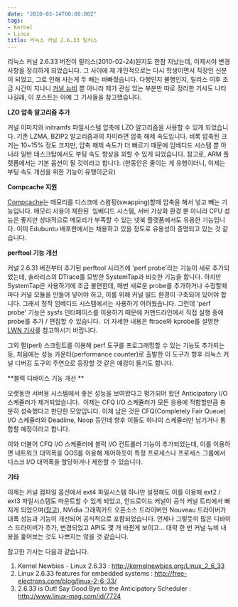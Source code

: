 ```yaml
---
date: "2010-03-14T00:00:00Z"
tags:
- Kernel
- Linux
title: 리눅스 커널 2.6.33 릴리스
---
```


리눅스 커널 2.6.33 버전이 릴리스(2010-02-24)된지도 한참 지났는데, 이제서야 변경사항을 정리하게 되었습니다. 그 사이에 제 개인적으로는 다시 학생이면서 직장인 신분이 되었고, 그로 인해 사는게 두 배는 바빠졌습니다. 다행인지 불행인지, 릴리스 이후 조금 시간이 지나니 [커널 뉴비](http://kernelnewbies.org/Linux_2_6_33) 뿐 아니라 제가 관심 있는 부분만 따로 정리한 기사도 나타나길래, 이 포스트는 아예 그 기사들을 참고했습니다.

**LZO 압축 알고리즘 추가**

커널 이미지와 initramfs 파일시스템 압축에 LZO 알고리즘을 사용할 수 있게 되었습니다. 기존 LZMA, BZIP2 알고리즘과의 차이라면 압축 해제 속도입니다. 비록 압축된 크기는 10~15% 정도 크지만, 압축 해제 속도가 더 빠르기 때문에 임베디드 시스템 뿐 아니라 일반 데스크탑에서도 부팅 속도 향상을 꾀할 수 있게 되었습니다. 참고로, ARM 플랫폼에서는 기본 옵션이 될 것이라고 합니다. (한동안은 줄이는 게 유행이더니, 이제는 부팅 속도 개선을 위한 기능이 유행이군요)

**Compcache 지원**

[Compcache](http://code.google.com/p/compcache/)는 메모리를 디스크에 스왑핑(swapping)할때 압축을 해서 넣고 빼는 기능입니다. 메모리 사용이 제한된  임베디드 시스템, 서버 가상화 환경 뿐 아니라 CPU 성능은 좋지만 상대적으로 메모리가 부족할 수 있는 넷북 플랫폼에서도 유용한 기능입니다. 이미 Edubuntu 배포판에서는 채용하고 있을 정도로 유용성이 증명되고 있는 것 같습니다.

**perftool 기능 개선**

커널 2.6.31 버전부터 추가된 perftool 시리즈에 'perf probe'라는 기능이 새로 추가되었는데, 솔라리스의 DTrace를 모방한 SystemTap과 비슷한 기능을 합니다. 하지만 SystemTap은 사용하기에 조금 불편한데, 매번 새로운 probe를 추가하거나 수정할때마다 커널 모듈을 만들어 넣어야 하고, 이를 위해 커널 빌드 환경이 구축되어 있어야 합니다. 그래서 정작 임베디드 시스템에서는 사용하기 어려웠습니다. 그런데 'perf probe' 기능은 sysfs 인터페이스를 이용하기 때문에 커맨드라인에서 직접 실행 중에 probe를 추가 / 편집할 수 있습니다.  더 자세한 내용은 ftrace와 kprobe를 설명한 [LWN 기사](http://lwn.net/Articles/343766/)를 참고하시기 바랍니다.

그외 펄(perl) 스크립트를 이용해 perf 도구를 프로그래밍할 수 있는 기능도 추가되는 등, 처음에는 성능 카운터(performance counter)로 출발한 이 도구가 향후 리눅스 커널 디버깅 도구의 주연으로 등장할 것 같은 예감이 들기도 합니다.

**블럭 디바이스 기능 개선
**

오랫동안 서버용 시스템에서 좋은 성능을 보여왔다고 평가되어 왔던 Anticipatory I/O 스케쥴러가 제거되었습니다.  이제는 CFQ I/O 스케쥴러가 모든 응용에 적합할만큼 충분히 성숙했다고 판단한 모양입니다. 이제 남은 것은 CFQ(Completely Fair Queue) I/O 스케쥴러와 Deadline, Noop 등인데 향후 이들도 하나의 스케쥴러만 남기거나 통합할 예정이라고 합니다.

이와 더불어 CFQ I/O 스케쥴러에 블럭 I/O 컨트롤러 기능이 추가되었는데, 이를 이용하면 네트워크 대역폭을 QOS를 이용해 제어하듯이 특정 프로세스나 프로세스 그룹에서 디스크 I/O 대역폭을 할당하거나 제한할 수 있습니다.

**기타**

이제는 커널 컴파일 옵션에서 ext4 파일시스템 하나만 설정해도 이를 이용해 ext2 / ext3 파일시스템도 마운트할 수 있게 되었고, 안드로이드 커널이 공식 커널 트리에서 빠지게 되었으며([참고](http://www.kroah.com/log/linux/android-kernel-problems.html)), NVidia 그래픽카드 오픈소스 드라이버인 Nouveau 드라이버가 대폭 성능과 기능이 개선되어 공식적으로 포함되었습니다. 언제나 그렇듯이 많은 디바이스 드라이버가 추가, 변경되었고 API도 몇 개 바뀐게 보이고... 대략 한 번 커널 뉴비 내용을 훑어보는 것도 나쁘지는 않을 것 같습니다.

참고한 기사는 다음과 같습니다.

1.  Kernel Newbies - Linux 2.6.33 : <http://kernelnewbies.org/Linux_2_6_33>
2.  Linux 2.6.33 features for embedded systems : <http://free-electrons.com/blog/linux-2-6-33/>
3.  2.6.33 is Out! Say Good Bye to the Anticipatory Scheduler : <http://www.linux-mag.com/id/7724>

